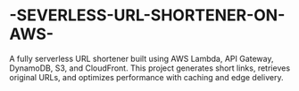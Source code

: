 # -SEVERLESS-URL-SHORTENER-ON-AWS-
A fully serverless URL shortener built using AWS Lambda, API Gateway, DynamoDB, S3, and CloudFront. This project generates short links, retrieves original URLs, and optimizes performance with caching and edge delivery.
